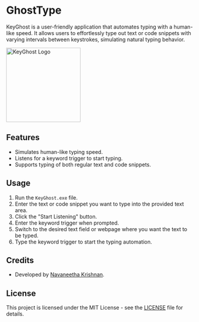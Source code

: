 # GhostType

KeyGhost is a user-friendly application that automates typing with a human-like speed. It allows users to effortlessly type out text or code snippets with varying intervals between keystrokes, simulating natural typing behavior.

<img src="https://github.com/CuteKitty0000/GhostType/assets/144705877/1dac21b0-7616-4fe8-9f1d-996fee428da7" alt="KeyGhost Logo" width="200">

## Features
- Simulates human-like typing speed.
- Listens for a keyword trigger to start typing.
- Supports typing of both regular text and code snippets.

## Usage
1. Run the `KeyGhost.exe` file.
2. Enter the text or code snippet you want to type into the provided text area.
3. Click the "Start Listening" button.
4. Enter the keyword trigger when prompted.
5. Switch to the desired text field or webpage where you want the text to be typed.
6. Type the keyword trigger to start the typing automation.

## Credits
- Developed by [Navaneetha Krishnan](https://github.com/CuteKitty0000).

## License
This project is licensed under the MIT License - see the [LICENSE](LICENSE) file for details.
